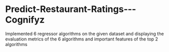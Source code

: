 # Predict-Restaurant-Ratings---Cognifyz
Implemented 6 regressor algorithms on the given dataset and displaying the evaluation metrics of the 6 algorithms and important features of the top 2 algorithms
